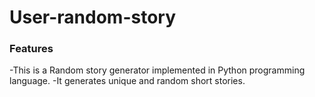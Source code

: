 # User-random-story
### Features
-This is a Random story generator implemented in Python programming language.
-It generates unique and random short stories.
